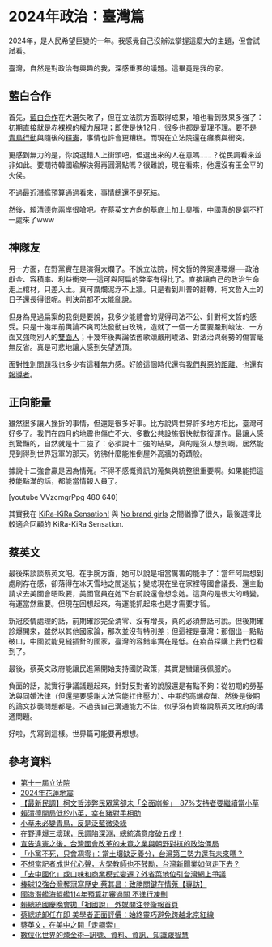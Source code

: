 # 2024年政治：臺灣篇

2024年，是人民希望巨變的一年。我感覺自己沒辦法掌握這麼大的主題，但會試試看。

臺灣，自然是對政治有興趣的我，深感重要的議題。這畢竟是我的家。

## 藍白合作

首先，[藍白合作](https://zh.wikipedia.org/wiki/%E8%97%8D%E7%99%BD%E5%90%88%E4%BD%9C)在大選失敗了，但在立法院方面取得成果，咱也看到效果多強了：初期直接就是赤裸裸的權力展現；即使是快12月，很多也都是愛理不理。要不是[青鳥行動](https://zh.wikipedia.org/wiki/%E9%9D%92%E9%B3%A5%E8%A1%8C%E5%8B%95)與隨後的[釋憲](https://cons.judicial.gov.tw/docdata.aspx?fid=38&id=352966)，事情也許會更糟糕。而現在立法院還在癱瘓與衝突。

更感到無力的是，你說選錯人上街頭吧，但選出來的人在意嗎……？從民調看來並非如此。要期待韓國瑜解決得再圓滑點嗎？很難說，現在看來，他還沒有王金平的火侯。

不過最近潛艦預算通過看來，事情總還不是死結。

然後，賴清德你兩岸很嗆吧。在蔡英文方向的基底上加上臭嘴，中國真的是氣不打一處來了www

## 神隊友

另一方面，在野黨實在是演得太爛了。不說立法院，柯文哲的弊案連環爆──政治獻金、容積率、利益衝突──這可與阿扁的弊案有得比了。直接讓自己的政治生命走上棺材，只差入土。真可謂爛泥浮不上牆。只是看到川普的翻轉，柯文哲入土的日子還長得很呢。判決前都不太能亂說。

但身為見過扁案的我倒是要說，我多少能體會的覺得司法不公、針對柯文哲的感受。只是十幾年前輿論不爽司法發動白玫瑰，造就了一個一方面要嚴刑峻法、一方面又強吻別人的[雙面人](https://www.upmedia.mg/news_info.php?Type=24&SerialNo=217218)；十幾年後輿論依舊歌頌嚴刑峻法、對法治與弱勢的傷害毫無反省。真是可悲地讓人感到失望透頂。

面對[性別問題](https://theinitium.com/opinion/20240808-opinion-olympic-boxing-gender-controversy)我也多少有這種無力感。好險這個時代還有[我們與惡的距離](https://www.pts.org.tw/theworld_betweenus)、也還有[報導者](https://www.twreporter.org)。

## 正向能量

雖然很多讓人挫折的事情，但還是很多好事。比方說與世界許多地方相比，臺灣可好多了。我們在四月的地震也傷亡不大、多數公共設施很快就恢復運作。最讓人感到驚豔的，自然就是十二強了：必須說十二強的結果，真的是沒人想到啊。居然能見到得到世界冠軍的那天。彷彿什麼能推倒屋外高牆的奇蹟般。

據說十二強會贏是因為情蒐。不得不感慨資訊的蒐集與統整很重要啊。如果能把這技能點滿的話，都能當情報人員了。

[youtube VVzcmgrPpg 480 640]

其實我在 [KiRa-KiRa Sensation!](https://love-live.fandom.com/wiki/KiRa-KiRa_Sensation!) 與 [No brand girls](https://love-live.fandom.com/wiki/No_brand_girls) 之間猶豫了很久，最後選擇比較適合回顧的 KiRa-KiRa Sensation.

## 蔡英文

最後來談談蔡英文吧。在手腕方面，她可以說是相當厲害的能手了：當年阿扁想到處刷存在感，卻落得在冰天雪地之間迷航；變成現在坐在家裡等國會議長、還主動請求去美國會晤政要，美國官員在她下台前說還會想念她。這真的是很大的轉變。有運當然重要。但現在回想起來，有運能抓起來也是才需要才智。

新冠疫情處理的話，前期確診完全清零、沒有增長，真的必須無話可說。但後期確診爆開來，雖然以其他國家論，那次並沒有特別差；但這裡是臺灣：那個出一點點破口，中國就能見縫插針的國家，臺灣的容錯率實在是低。在疫苗採購上我們也看到了。

最後，蔡英文政府能讓民進黨開始支持國防政策，其實是蠻讓我佩服的。

負面的話，就實行爭議議題起來，針對反對者的說服還是有點不夠：從初期的勞基法與同婚法律（但還是要感謝大法官能扛住壓力）、中期的高端疫苗、然後是後期的論文抄襲問題都是。不過我自己溝通能力不佳，似乎沒有資格說蔡英文政府的溝通問題。

好啦，先寫到這樣。世界篇可能要再想想。

## 參考資料

* [第十一屆立法院](https://zh.wikipedia.org/wiki/%E7%AC%AC%E5%8D%81%E4%B8%80%E5%B1%86%E7%AB%8B%E6%B3%95%E9%99%A2)
* [2024年花蓮地震](https://zh.wikipedia.org/zh-tw/2024%E5%B9%B4%E8%8A%B1%E8%93%AE%E5%9C%B0%E9%9C%87)
* [【最新民調】柯文哲涉弊民眾黨卻未「全面崩盤」　87%支持者要繼續當小草](https://www.upmedia.mg/news_info.php?Type=24&SerialNo=211680)
* [賴清德開局低於小英，幸有豬對手相助](https://m.my-formosa.com.tw/DOC_206359.htm)
* [小草未必變青鳥，反是泛藍微染綠](https://m.my-formosa.com.tw/DOC_209384.htm)
* [在野連爆三壞球，民調陷深淵，總統滿意度破五成！](https://m.my-formosa.com.tw/DOC_208337.htm)
* [宣告違憲之後，台灣國會改革的未竟之業與朝野對抗的政治僵局](https://theinitium.com/opinion/20241026-taiwan-legislative-yuan-reform-constitutional-moments)
* [「小黨不死，只會凋零」：當土壤缺乏養分，台灣第三勢力還有未來嗎？](https://theinitium.com/opinion/20240919-opinion-taiwan-third-force-future)
* [不想當記者成世代心聲，大學教師也不鼓勵，台灣新聞業如何走下去？](https://theinitium.com/article/20240903-taiwan-the-future-of-news-reporting)
* [「去中國化」或口味和商業模式變遷？外省菜地位引台灣網上爭議](https://theinitium.com/article/20241105-whatsnew-taiwan-food-debate)
* [棒球12強台灣奪冠寫歷史 蔡其昌：致勝關鍵在情蒐【專訪】](https://www.cna.com.tw/news/aspt/202411290080.aspx)
* [國造潛艦海鯤艦114年預算初審過關 不進行凍刪](https://www.cna.com.tw/news/aipl/202412180385.aspx)
* [賴總統國慶晚會拋「祖國說」 外媒關注登衛報首頁](https://www.cna.com.tw/news/aipl/202410060195.aspx?topic=4282)
* [蔡總統卸任在即 美學者正面評價：始終靈巧避免跨越北京紅線](https://www.cna.com.tw/news/aipl/202405170209.aspx)
* [蔡英文，在美中之間「走鋼索」](https://cn.nytimes.com/asia-pacific/20230403/taiwan-president-tsai-ing-wen/zh-hant)
* [數位化世界的煉金術─訊號、資料、資訊、知識跟智慧](https://blog.twnic.tw/2018/12/28/1819)
